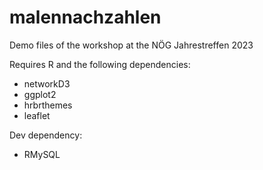 # malennachzahlen
Demo files of the workshop at the NÖG Jahrestreffen 2023

Requires R and the following dependencies:
- networkD3
- ggplot2
- hrbrthemes
- leaflet

Dev dependency:
- RMySQL

